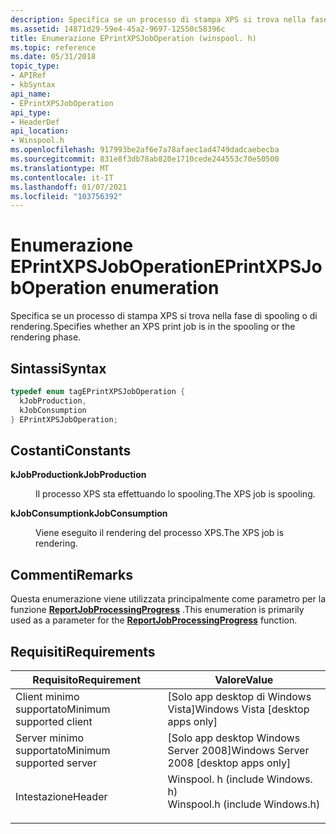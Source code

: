 ```yaml
---
description: Specifica se un processo di stampa XPS si trova nella fase di spooling o di rendering.
ms.assetid: 14871d29-59e4-45a2-9697-12550c58396c
title: Enumerazione EPrintXPSJobOperation (winspool. h)
ms.topic: reference
ms.date: 05/31/2018
topic_type:
- APIRef
- kbSyntax
api_name:
- EPrintXPSJobOperation
api_type:
- HeaderDef
api_location:
- Winspool.h
ms.openlocfilehash: 917993be2af6e7a78afaec1ad4749dadcaebecba
ms.sourcegitcommit: 831e8f3db78ab820e1710cede244553c70e50500
ms.translationtype: MT
ms.contentlocale: it-IT
ms.lasthandoff: 01/07/2021
ms.locfileid: "103756392"
---
```

# <a name="eprintxpsjoboperation-enumeration"></a><span data-ttu-id="75896-103">Enumerazione EPrintXPSJobOperation</span><span class="sxs-lookup"><span data-stu-id="75896-103">EPrintXPSJobOperation enumeration</span></span>

<span data-ttu-id="75896-104">Specifica se un processo di stampa XPS si trova nella fase di spooling o di rendering.</span><span class="sxs-lookup"><span data-stu-id="75896-104">Specifies whether an XPS print job is in the spooling or the rendering phase.</span></span>

## <a name="syntax"></a><span data-ttu-id="75896-105">Sintassi</span><span class="sxs-lookup"><span data-stu-id="75896-105">Syntax</span></span>


```C++
typedef enum tagEPrintXPSJobOperation { 
  kJobProduction,
  kJobConsumption
} EPrintXPSJobOperation;
```



## <a name="constants"></a><span data-ttu-id="75896-106">Costanti</span><span class="sxs-lookup"><span data-stu-id="75896-106">Constants</span></span>

<dl> <dt>

<span data-ttu-id="75896-107"><span id="kJobProduction"></span><span id="kjobproduction"></span><span id="KJOBPRODUCTION"></span>**kJobProduction**</span><span class="sxs-lookup"><span data-stu-id="75896-107"><span id="kJobProduction"></span><span id="kjobproduction"></span><span id="KJOBPRODUCTION"></span>**kJobProduction**</span></span>
</dt> <dd>

<span data-ttu-id="75896-108">Il processo XPS sta effettuando lo spooling.</span><span class="sxs-lookup"><span data-stu-id="75896-108">The XPS job is spooling.</span></span>

</dd> <dt>

<span data-ttu-id="75896-109"><span id="kJobConsumption"></span><span id="kjobconsumption"></span><span id="KJOBCONSUMPTION"></span>**kJobConsumption**</span><span class="sxs-lookup"><span data-stu-id="75896-109"><span id="kJobConsumption"></span><span id="kjobconsumption"></span><span id="KJOBCONSUMPTION"></span>**kJobConsumption**</span></span>
</dt> <dd>

<span data-ttu-id="75896-110">Viene eseguito il rendering del processo XPS.</span><span class="sxs-lookup"><span data-stu-id="75896-110">The XPS job is rendering.</span></span>

</dd> </dl>

## <a name="remarks"></a><span data-ttu-id="75896-111">Commenti</span><span class="sxs-lookup"><span data-stu-id="75896-111">Remarks</span></span>

<span data-ttu-id="75896-112">Questa enumerazione viene utilizzata principalmente come parametro per la funzione [**ReportJobProcessingProgress**](reportjobprocessingprogress.md) .</span><span class="sxs-lookup"><span data-stu-id="75896-112">This enumeration is primarily used as a parameter for the [**ReportJobProcessingProgress**](reportjobprocessingprogress.md) function.</span></span>

## <a name="requirements"></a><span data-ttu-id="75896-113">Requisiti</span><span class="sxs-lookup"><span data-stu-id="75896-113">Requirements</span></span>



| <span data-ttu-id="75896-114">Requisito</span><span class="sxs-lookup"><span data-stu-id="75896-114">Requirement</span></span> | <span data-ttu-id="75896-115">Valore</span><span class="sxs-lookup"><span data-stu-id="75896-115">Value</span></span> |
|-------------------------------------|-----------------------------------------------------------------------------------------------------------|
| <span data-ttu-id="75896-116">Client minimo supportato</span><span class="sxs-lookup"><span data-stu-id="75896-116">Minimum supported client</span></span><br/> | <span data-ttu-id="75896-117">\[Solo app desktop di Windows Vista\]</span><span class="sxs-lookup"><span data-stu-id="75896-117">Windows Vista \[desktop apps only\]</span></span><br/>                                                            |
| <span data-ttu-id="75896-118">Server minimo supportato</span><span class="sxs-lookup"><span data-stu-id="75896-118">Minimum supported server</span></span><br/> | <span data-ttu-id="75896-119">\[Solo app desktop Windows Server 2008\]</span><span class="sxs-lookup"><span data-stu-id="75896-119">Windows Server 2008 \[desktop apps only\]</span></span><br/>                                                      |
| <span data-ttu-id="75896-120">Intestazione</span><span class="sxs-lookup"><span data-stu-id="75896-120">Header</span></span><br/>                   | <dl> <span data-ttu-id="75896-121"><dt>Winspool. h (include Windows. h)</dt></span><span class="sxs-lookup"><span data-stu-id="75896-121"><dt>Winspool.h (include Windows.h)</dt></span></span> </dl> |



 

 




